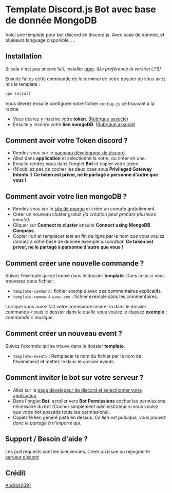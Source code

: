 # Template Discord.js Bot avec base de donnée MongoDB

Voici une template pour bot discord en discord.js. Avec base de donnée, et plusieurs language disponible, ...

## Installation

Si cela n'est pas encore fait, installer [npm](https://nodejs.org/fr/). *(De préférence la version LTS)*

Ensuite faites cette commande de le terminal de votre dossier ou vous avez mis le template :
```javascript
npm install
```
Vous devrez ensuite configurer votre fichier `config.js` ce trouvant à la racine
- Vous devrez y inscrire votre **token**. ([Rubrique associé](https://github.com/TheHuman00/Template-discord-js-bot#comment-avoir-votre-token-discord-))
- Ensuite y inscrire votre **lien mongoDB**. ([Rubrique associé](https://github.com/TheHuman00/Template-discord-js-bot#comment-avoir-votre-lien-mongodb-))

## Comment avoir votre Token discord ?

- Rendez vous sur le [panneau développeur de discord](https://discord.com/developers/applications).
- Allez dans **application** et selectionné la votre, ou créer en une.
- Ensuite rendez vous dans l'onglet **Bot** et copier votre token.
- (N'oubliez pas de cocher les deux case sous **Privileged Gateway Intents** !)
**Ce token est priver, ne le partagé à personne d'autre que vous !**

## Comment avoir votre lien mongoDB ?

- Rendez vous sur le [site de mongo](https://www.mongodb.com/cloud/atlas) et créer un compte gratuitement.
- Créer un nouveau cluster gratuit *(la création peut prendre plusieurs minute)*.
- Cliquer sur **Connect to cluster** ensuite **Connect using MongoDB Compass**.
- Copier l'url et remplacer *test* en fin de ligne par le nom que vous voulez donnez à votre base de donnée exemple *discordbot*.
**Ce token est priver, ne le partagé à personne d'autre que vous !**

## Comment créer une nouvelle commande ?

Suivez l'exemple qui se trouve dans le dossier **template**.
Dans celui ci vous trouverez deux fichier : 
- `template-command` : fichier exemple avec des commentaires explicatifs.
- `template-command-sans-com` : fichier exemple sans les commentaires.

Lorsque vous aurez fait votre commande insérer la dans le dossier commands < puis le dossier dans le quelle vous voulez le classez __exemple :__ *commands < musique*.

## Comment créer un nouveau event ?

Suivez l'exemple qui se trouve dans le dossier **template**.
- `template-events` : Remplacer le nom du fichier par le nom de l'événement et mettez le dans le dossier events.

## Comment inviter le bot sur votre serveur ?

- Allez sur la [page dévelopeur de discord et selectionner votre application](https://discord.com/developers/applications).
- Dans l'onglet **Bot**, scroller vers **Bot Permissions** cocher les permissions nécessaire du bot (Cocher simplement administrateur si vous voulez que votre bot posséde toute les permissions).
- Copiez le lien généré juste en dessus.
*Ce lien est publique, vous pouvez donc le partagé à n'importe qui*.


## Support / Besoin d'aide ?
Les pull requests sont les bienvenues. Créer un issue ou rejoigner le [serveur discord](https://discord.gg/QU5mKFC)

## Crédit
[Androz2091](https://github.com/Androz2091/)